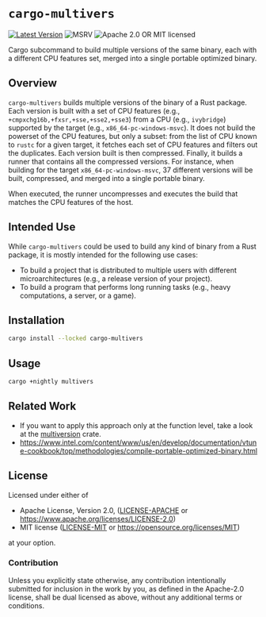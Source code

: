 # `cargo-multivers`

[![Latest Version]][crates.io]
![MSRV][rustc-image]
![Apache 2.0 OR MIT licensed][license-image]

Cargo subcommand to build multiple versions of the same binary, each with a different CPU features set, merged into a single portable optimized binary.

## Overview

`cargo-multivers` builds multiple versions of the binary of a Rust package.
Each version is built with a set of CPU features (e.g., `+cmpxchg16b,+fxsr,+sse,+sse2,+sse3`) from a CPU (e.g., `ivybridge`) supported by the target (e.g., `x86_64-pc-windows-msvc`).
It does not build the powerset of the CPU features, but only a subset: from the list of CPU known to `rustc` for a given target, it fetches each set of CPU features and filters out
the duplicates.
Each version built is then compressed.
Finally, it builds a runner that contains all the compressed versions.
For instance, when building for the target `x86_64-pc-windows-msvc`, 37 different versions
will be built, compressed, and merged into a single portable binary.

When executed, the runner uncompresses and executes the build that matches the CPU features
of the host.

## Intended Use

While `cargo-multivers` could be used to build any kind of binary from a Rust package,
it is mostly intended for the following use cases:

- To build a project that is distributed to multiple users with different microarchitectures (e.g., a release version of your project).
- To build a program that performs long running tasks (e.g., heavy computations, a server, or a game).

## Installation

```bash
cargo install --locked cargo-multivers
```

## Usage

```bash
cargo +nightly multivers
```

## Related Work

- If you want to apply this approach only at the function level, take a look at the [multiversion](https://crates.io/crates/multiversion) crate.
- <https://www.intel.com/content/www/us/en/develop/documentation/vtune-cookbook/top/methodologies/compile-portable-optimized-binary.html>

## License

Licensed under either of

- Apache License, Version 2.0, ([LICENSE-APACHE](LICENSE-APACHE) or <https://www.apache.org/licenses/LICENSE-2.0>)
- MIT license ([LICENSE-MIT](LICENSE-MIT) or <https://opensource.org/licenses/MIT>)

at your option.

### Contribution

Unless you explicitly state otherwise, any contribution intentionally submitted
for inclusion in the work by you, as defined in the Apache-2.0 license, shall be dual licensed as above, without any
additional terms or conditions.

[Latest Version]: https://img.shields.io/crates/v/cargo-multivers.svg
[crates.io]: https://crates.io/crates/cargo-multivers
[rustc-image]: https://img.shields.io/badge/rustc-1.64+-blue.svg
[license-image]: https://img.shields.io/crates/l/cargo-multivers.svg
